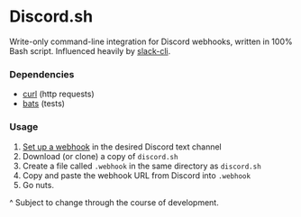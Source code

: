 # Discord.sh

Write-only command-line integration for Discord webhooks, written in 100% Bash script. Influenced heavily by [slack-cli][slack].

### Dependencies

- [curl]() (http requests)
- [bats]() (tests)

### Usage

1. [Set up a webhook][webhook] in the desired Discord text channel
2. Download (or clone) a copy of `discord.sh`
3. Create a file called `.webhook` in the same directory as `discord.sh`
4. Copy and paste the webhook URL from Discord into `.webhook`
5. Go nuts.

^ Subject to change through the course of development.

[slack]: https://github.com/rockymadden/slack-cli/
[curl]: https://curl.haxx.se/
[bats]: https://github.com/sstephenson/bats
[webhook]: https://support.discordapp.com/hc/en-us/articles/228383668-Intro-to-Webhooks
